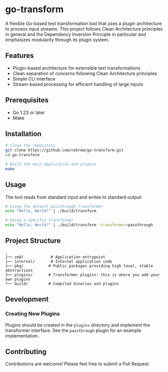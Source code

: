 # go-transform

A flexible Go-based text transformation tool that uses a plugin architecture to process input streams. This project follows Clean Architecture principles in general and the Dependency Inversion Principle in particular and emphasizes modularity through its plugin system.

## Features

- Plugin-based architecture for extensible text transformations
- Clean separation of concerns following Clean Architecture principles
- Simple CLI interface
- Stream-based processing for efficient handling of large inputs

## Prerequisites

- Go 1.23 or later
- Make

## Installation

```bash
# Clone the repository
git clone https://github.com/cekrem/go-transform.git
cd go-transform

# Build the main application and plugins
make
```

## Usage

The tool reads from standard input and writes to standard output:

```bash
# Using the default passthrough transformer
echo "Hello, World!" | ./build/transform

# Using a specific transformer
echo "Hello, World!" | ./build/transform -transformer=passthrough
```

## Project Structure

```
.
├── cmd/            # Application entrypoint
├── internal/       # Internal application code
├── pkg/           # Public packages providing high level, stable abstractions
├── plugins/       # Transformer plugins: this is where you add your own plugins
└── build/         # Compiled binaries and plugins
```

## Development

### Creating New Plugins

Plugins should be created in the `plugins` directory and implement the transformer interface. See the `passthrough` plugin for an example implementation.

## Contributing

Contributions are welcome! Please feel free to submit a Pull Request.
